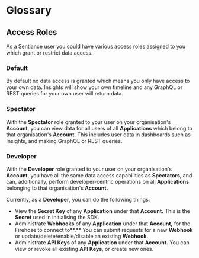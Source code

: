 # Glossary

## Access Roles

As a Sentiance user you could have various access roles assigned to you which grant or restrict data access.

### Default

By default no data access is granted which means you only have access to your own data. Insights will show your own timeline and any GraphQL or REST queries for your own user will return data.

### Spectator

With the **Spectator** role granted to your user on your organisation's **Account**, you can view data for all users of all **Applications** which belong to that organisation's **Account**. This includes user data in dashboards such as Insights, and making GraphQL or REST queries.

### Developer

With the **Developer** role granted to your user on your organisation's **Account**, you have all the same data access capabilities as **Spectators**, and can, additionally, perform developer-centric operations on all **Applications** belonging to that organisation's **Account.** 

Currently, as a **Developer**, you can do the following things:

* View the **Secret Key** of any **Application** under that **Account.** This is the **Secret** used in initialising the SDK.
* Administrate **Webhooks** of any **Application** under that **Account,** for the Firehose to connect to**.** You can submit requests for a new **Webhook** or update/delete/enable/disable an existing **Webhook**.
* Administrate **API Keys** of any **Application** under that **Account.** You can view or revoke all existing **API Keys**, or create new ones.



